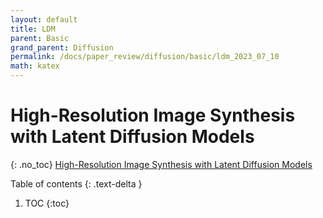 ```yaml
---
layout: default
title: LDM
parent: Basic
grand_parent: Diffusion
permalink: /docs/paper_review/diffusion/basic/ldm_2023_07_10
math: katex
---
```


# **High-Resolution Image Synthesis with Latent Diffusion Models**
{: .no_toc}
[High-Resolution Image Synthesis with Latent Diffusion Models](https://arxiv.org/abs/2112.10752)

Table of contents
{: .text-delta }
1. TOC
{:toc}
